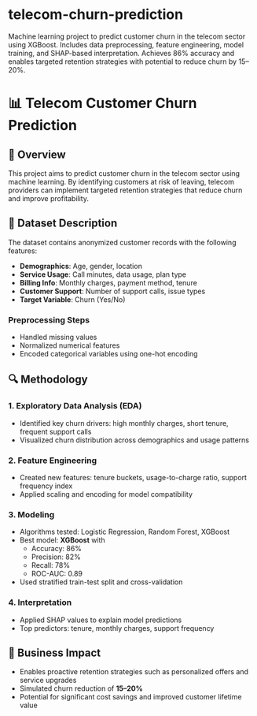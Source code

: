 # telecom-churn-prediction
Machine learning project to predict customer churn in the telecom sector using XGBoost. Includes data preprocessing, feature engineering, model training, and SHAP-based interpretation. Achieves 86% accuracy and enables targeted retention strategies with potential to reduce churn by 15–20%.
# 📊 Telecom Customer Churn Prediction

## 🧠 Overview
This project aims to predict customer churn in the telecom sector using machine learning. By identifying customers at risk of leaving, telecom providers can implement targeted retention strategies that reduce churn and improve profitability.

## 📁 Dataset Description
The dataset contains anonymized customer records with the following features:

- **Demographics**: Age, gender, location  
- **Service Usage**: Call minutes, data usage, plan type  
- **Billing Info**: Monthly charges, payment method, tenure  
- **Customer Support**: Number of support calls, issue types  
- **Target Variable**: Churn (Yes/No)

### Preprocessing Steps
- Handled missing values  
- Normalized numerical features  
- Encoded categorical variables using one-hot encoding  

## 🔍 Methodology

### 1. Exploratory Data Analysis (EDA)
- Identified key churn drivers: high monthly charges, short tenure, frequent support calls  
- Visualized churn distribution across demographics and usage patterns  

### 2. Feature Engineering
- Created new features: tenure buckets, usage-to-charge ratio, support frequency index  
- Applied scaling and encoding for model compatibility  

### 3. Modeling
- Algorithms tested: Logistic Regression, Random Forest, XGBoost  
- Best model: **XGBoost** with  
  - Accuracy: 86%  
  - Precision: 82%  
  - Recall: 78%  
  - ROC-AUC: 0.89  
- Used stratified train-test split and cross-validation  

### 4. Interpretation
- Applied SHAP values to explain model predictions  
- Top predictors: tenure, monthly charges, support frequency  

## 💼 Business Impact
- Enables proactive retention strategies such as personalized offers and service upgrades  
- Simulated churn reduction of **15–20%**  
- Potential for significant cost savings and improved customer lifetime value  
